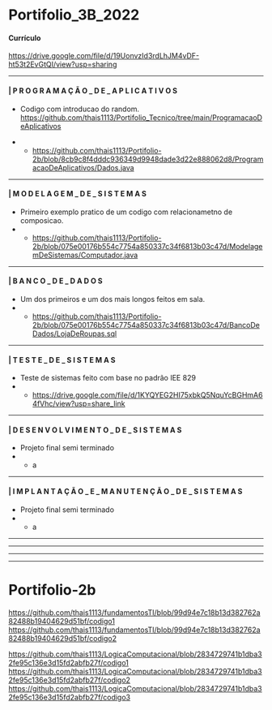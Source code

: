 # Portifolio_3B_2022
#### Currículo
https://drive.google.com/file/d/19UonvzId3rdLhJM4vDF-ht53t2EvGtQI/view?usp=sharing

---------------------
#### | P R O G R A M A Ç Ã O _ D E _ A P L I C A T I V O S

* Codigo com introducao do random.
https://github.com/thais1113/Portifolio_Tecnico/tree/main/ProgramacaoDeAplicativos

* - https://github.com/thais1113/Portifolio-2b/blob/8cb9c8f4dddc936349d9948dade3d22e888062d8/ProgramacaoDeAplicativos/Dados.java

---------------------
#### | M O D E L A G E M _ D E _ S I S T E M A S

* Primeiro exemplo pratico de um codigo com relacionametno de composicao.
* - https://github.com/thais1113/Portifolio-2b/blob/075e00176b554c7754a850337c34f6813b03c47d/ModelagemDeSistemas/Computador.java
--------------------
#### | B A N C O _ D E _ D A D O S

*  Um dos primeiros e um dos mais longos feitos em sala. 
* - https://github.com/thais1113/Portifolio-2b/blob/075e00176b554c7754a850337c34f6813b03c47d/BancoDeDados/LojaDeRoupas.sql
--------------------
#### | T E S T E _ D E _ S I S T E M A S

*  Teste de sistemas feito com base no padrão IEE 829
* - https://drive.google.com/file/d/1KYQYEG2HI75xbkQ5NquYcBGHmA64fVhc/view?usp=share_link
--------------------
#### | D E S E N V O L V I M E N T O _ D E _ S I S T E M A S

*  Projeto final semi terminado
* - a
--------------------
#### | I M P L A N T A Ç Ã O _ E _ M A N U T E N Ç Ã O _ D E _ S I S T E M A S


*  Projeto final semi terminado
* - a

--------------------
--------------------
--------------------
--------------------
# Portifolio-2b
https://github.com/thais1113/fundamentosTI/blob/99d94e7c18b13d382762a82488b19404629d51bf/codigo1
https://github.com/thais1113/fundamentosTI/blob/99d94e7c18b13d382762a82488b19404629d51bf/codigo2

https://github.com/thais1113/LogicaComputacional/blob/2834729741b1dba32fe95c136e3d15fd2abfb27f/codigo1
https://github.com/thais1113/LogicaComputacional/blob/2834729741b1dba32fe95c136e3d15fd2abfb27f/codigo2
https://github.com/thais1113/LogicaComputacional/blob/2834729741b1dba32fe95c136e3d15fd2abfb27f/codigo3
